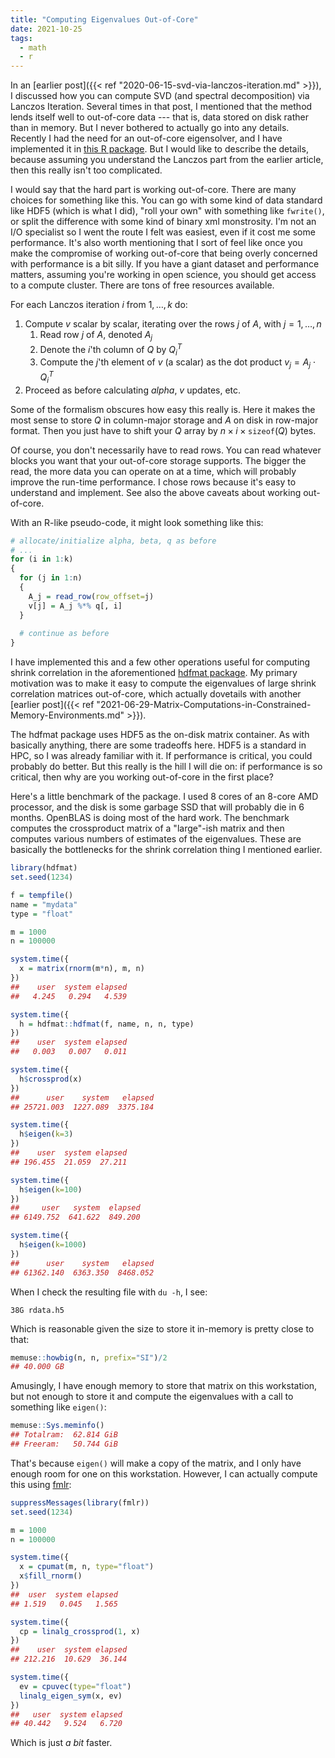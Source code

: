 ```yaml
---
title: "Computing Eigenvalues Out-of-Core"
date: 2021-10-25
tags:
  - math
  - r
---
```


In an [earlier post]({{< ref "2020-06-15-svd-via-lanczos-iteration.md" >}}), I discussed how you can compute SVD (and spectral decomposition) via Lanczos Iteration. Several times in that post, I mentioned that the method lends itself well to out-of-core data --- that is, data stored on disk rather than in memory. But I never bothered to actually go into any details. Recently I had the need for an out-of-core eigensolver, and I have implemented it in [this R package](https://github.com/wrathematics/hdfmat). But I would like to describe the details, because assuming you understand the Lanczos part from the earlier article, then this really isn't too complicated.

I would say that the hard part is working out-of-core. There are many choices for something like this. You can go with some kind of data standard like HDF5 (which is what I did), "roll your own" with something like `fwrite()`, or split the difference with some kind of binary xml monstrosity. I'm not an I/O specialist so I went the route I felt was easiest, even if it cost me some performance. It's also worth mentioning that I sort of feel like once you make the compromise of working out-of-core that being overly concerned with performance is a bit silly. If you have a giant dataset and performance matters, assuming you're working in open science, you should get access to a compute cluster. There are tons of free resources available.

For each Lanczos iteration $i$ from $1, \dots, k$ do:

1. Compute $v$ scalar by scalar, iterating over the rows $j$ of $A$, with $j = 1, \dots, n$
    1. Read row $j$ of $A$, denoted $A_j$
    2. Denote the $i$'th column of $Q$ by $Q^T_i$
    2. Compute the $j$'th element of $v$ (a scalar) as the dot product $v_j = A_j \cdot Q^T_i$
2. Proceed as before calculating $alpha$, $v$ updates, etc.

Some of the formalism obscures how easy this really is. Here it makes the most sense to store $Q$ in column-major storage and $A$ on disk in row-major format. Then you just have to shift your $Q$ array by $n\times i \times \texttt{sizeof}(Q)$ bytes.

Of course, you don't necessarily have to read rows. You can read whatever blocks you want that your out-of-core storage supports. The bigger the read, the more data you can operate on at a time, which will probably improve the run-time performance. I chose rows because it's easy to understand and implement. See also the above caveats about working out-of-core.

With an R-like pseudo-code, it might look something like this:

```r
# allocate/initialize alpha, beta, q as before
# ...
for (i in 1:k)
{
  for (j in 1:n)
  {
    A_j = read_row(row_offset=j)
    v[j] = A_j %*% q[, i]
  }
  
  # continue as before
}
```

I have implemented this and a few other operations useful for computing shrink correlation in the aforementioned [hdfmat package](https://github.com/wrathematics/hdfmat). My primary motivation was to make it easy to compute the eigenvalues of large shrink correlation matrices out-of-core, which actually dovetails with another [earlier post]({{< ref "2021-06-29-Matrix-Computations-in-Constrained-Memory-Environments.md" >}}).

The hdfmat package uses HDF5 as the on-disk matrix container. As with basically anything, there are some tradeoffs here. HDF5 is a standard in HPC, so I was already familiar with it. If performance is critical, you could probably do better. But this really is the hill I will die on: if performance is so critical, then why are you working out-of-core in the first place?

Here's a little benchmark of the package. I used 8 cores of an 8-core AMD processor, and the disk is some garbage SSD that will probably die in 6 months. OpenBLAS is doing most of the hard work. The benchmark computes the crossproduct matrix of a "large"-ish matrix and then computes various numbers of estimates of the eigenvalues. These are basically the bottlenecks for the shrink correlation thing I mentioned earlier.

```r
library(hdfmat)
set.seed(1234)

f = tempfile()
name = "mydata"
type = "float"

m = 1000
n = 100000

system.time({
  x = matrix(rnorm(m*n), m, n)
})
##    user  system elapsed 
##   4.245   0.294   4.539 

system.time({
  h = hdfmat::hdfmat(f, name, n, n, type)
})
##    user  system elapsed 
##   0.003   0.007   0.011 

system.time({
  h$crossprod(x)
})
##      user    system   elapsed 
## 25721.003  1227.089  3375.184 

system.time({
  h$eigen(k=3)
})
##    user  system elapsed 
## 196.455  21.059  27.211 

system.time({
  h$eigen(k=100)
})
##     user   system  elapsed 
## 6149.752  641.622  849.200 

system.time({
  h$eigen(k=1000)
})
##      user    system   elapsed 
## 61362.140  6363.350  8468.052 
```

When I check the resulting file with `du -h`, I see:

```
38G	rdata.h5
```

Which is reasonable given the size to store it in-memory is pretty close to that:

```r
memuse::howbig(n, n, prefix="SI")/2
## 40.000 GB
```

Amusingly, I have enough memory to store that matrix on this workstation, but not enough to store it and compute the eigenvalues with a call to something like `eigen()`:

```r
memuse::Sys.meminfo()
## Totalram:  62.814 GiB 
## Freeram:   50.744 GiB 
```

That's because `eigen()` will make a copy of the matrix, and I only have enough room for one on this workstation. However, I can actually compute this using [fmlr](https://github.com/fml-fam/fmlr):

```r
suppressMessages(library(fmlr))
set.seed(1234)

m = 1000
n = 100000

system.time({
  x = cpumat(m, n, type="float")
  x$fill_rnorm()
})
##  user  system elapsed 
## 1.519   0.045   1.565 

system.time({
  cp = linalg_crossprod(1, x)
})
##    user  system elapsed 
## 212.216  10.629  36.144 

system.time({
  ev = cpuvec(type="float")
  linalg_eigen_sym(x, ev)
})
##   user  system elapsed 
## 40.442   9.524   6.720
```

Which is just *a bit* faster.
